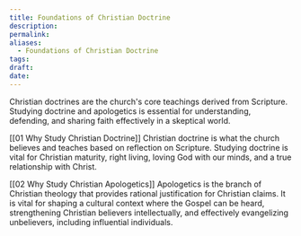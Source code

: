 ```yaml
---
title: Foundations of Christian Doctrine
description: 
permalink: 
aliases:
  - Foundations of Christian Doctrine
tags: 
draft: 
date:
---
```

Christian doctrines are the church's core teachings derived from Scripture. Studying doctrine and apologetics is essential for understanding, defending, and sharing faith effectively in a skeptical world.

[[01 Why Study Christian Doctrine]]
Christian doctrine is what the church believes and teaches based on reflection on Scripture. Studying doctrine is vital for Christian maturity, right living, loving God with our minds, and a true relationship with Christ.

[[02 Why Study Christian Apologetics]]
Apologetics is the branch of Christian theology that provides rational justification for Christian claims. It is vital for shaping a cultural context where the Gospel can be heard, strengthening Christian believers intellectually, and effectively evangelizing unbelievers, including influential individuals.